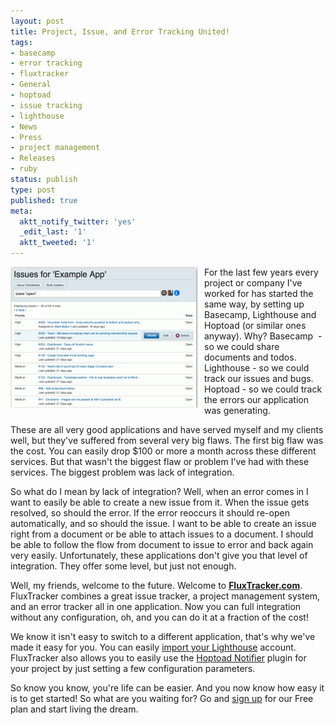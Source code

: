```yaml
---
layout: post
title: Project, Issue, and Error Tracking United!
tags:
- basecamp
- error tracking
- fluxtracker
- General
- hoptoad
- issue tracking
- lighthouse
- News
- Press
- project management
- Releases
- ruby
status: publish
type: post
published: true
meta:
  aktt_notify_twitter: 'yes'
  _edit_last: '1'
  aktt_tweeted: '1'
---
```

<img style="float: left; padding-right: 10px" class="size-medium wp-image-437" title="issue_list_big" src="/assets/images/2011/04/issue_list_big-300x225.png" alt="" width="300" height="225" />For the last few years every project or company I've worked for has started the same way, by setting up Basecamp, Lighthouse and Hoptoad (or similar ones anyway). Why? Basecamp  - so we could share documents and todos. Lighthouse - so we could track our issues and bugs. Hoptoad - so we could track the errors our application was generating.

These are all very good applications and have served myself and my clients well, but they've suffered from several very big flaws. The first big flaw was the cost. You can easily drop $100 or more a month across these different services. But that wasn't the biggest flaw or problem I've had with these services. The biggest problem was lack of integration.

So what do I mean by lack of integration? Well, when an error comes in I want to easily be able to create a new issue from it. When the issue gets resolved, so should the error. If the error reoccurs it should re-open automatically, and so should the issue. I want to be able to create an issue right from a document or be able to attach issues to a document. I should be able to follow the flow from document to issue to error and back again very easily. Unfortunately, these applications don't give you that level of integration. They offer some level, but just not enough.

Well, my friends, welcome to the future. Welcome to <strong><a href="http://www.fluxtracker.com?ref=metabates">FluxTracker.com</a></strong>. FluxTracker combines a great issue tracker, a project management system, and an error tracker all in one application. Now you can full integration without any configuration, oh, and you can do it at a fraction of the cost!

We know it isn't easy to switch to a different application, that's why we've made it easy for you. You can easily <a href="http://www.fluxtracker.com/pages/lighthouse_importing?ref=metabates">import your Lighthouse</a> account. FluxTracker also allows you to easily use the <a href="http://www.fluxtracker.com/pages/api/hoptoad_notifier?ref=metabates">Hoptoad Notifier</a> plugin for your project by just setting a few configuration parameters.

So know you know, you're life can be easier. And you now know how easy it is to get started! So what are you waiting for? Go and <a href="https://www.fluxtracker.com/signup?ref=metabates">sign up</a> for our Free plan and start living the dream.
